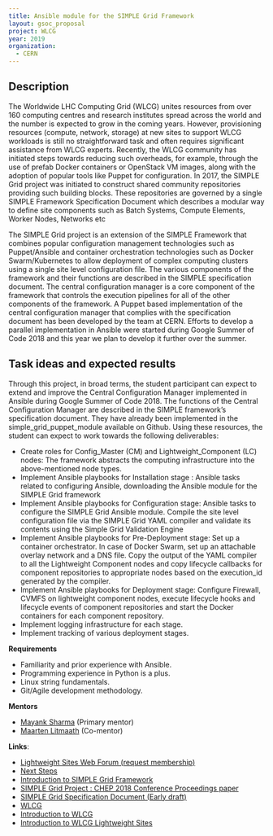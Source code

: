 ```yaml
---
title: Ansible module for the SIMPLE Grid Framework
layout: gsoc_proposal
project: WLCG
year: 2019
organization:
  - CERN
---
```


## Description

The Worldwide LHC Computing Grid (WLCG) unites resources from over 160 computing
centres and research institutes spread across the world and the number is
expected to grow in the coming years. However, provisioning resources (compute,
network, storage) at new sites to support WLCG workloads is still no
straightforward task and often requires significant assistance from WLCG
experts. Recently, the WLCG community has initiated steps towards reducing such
overheads, for example, through the use of prefab Docker containers or OpenStack
VM images, along with the adoption of popular tools like Puppet for
configuration. In 2017, the SIMPLE Grid project was initiated to construct
shared community repositories providing such building blocks. These repositories
are governed by a single SIMPLE Framework Specification Document which describes
a modular way to define site components such as Batch Systems, Compute Elements,
Worker Nodes, Networks etc

The SIMPLE Grid project is an extension of the SIMPLE Framework that combines
popular configuration management technologies such as Puppet/Ansible and
container orchestration technologies such as Docker Swarm/Kubernetes to allow
deployment of complex computing clusters using a single site level configuration
file. The various components of the framework and their functions are described
in the SIMPLE specification document. The central configuration manager is a
core component of the framework that controls the execution pipelines for all of
the other components of the framework. A Puppet based implementation of the
central configuration manager that complies with the specification document has
been developed by the team at CERN. Efforts to develop a parallel implementation
in Ansible were started during Google Summer of Code 2018 and this year we plan
to develop it further over the summer.

## Task ideas and expected results

Through this project, in broad terms, the student participant can expect to
extend and improve the Central Configuration Manager implemented in Ansible
during Google Summer of Code 2018. The functions of the Central Configuration
Manager are described in the SIMPLE framework’s specification document. They
have already been implemented in the simple_grid_puppet_module available on
Github. Using these resources, the student can expect to work towards the
following deliverables:

- Create roles for Config_Master (CM) and Lightweight_Component (LC) nodes: The
  framework abstracts the computing infrastructure into the above-mentioned node
  types.
- Implement Ansible playbooks for Installation stage : Ansible tasks related to
  configuring Ansible, downloading the Ansible module for the SIMPLE Grid
  framework
- Implement Ansible playbooks for Configuration stage: Ansible tasks to
  configure the SIMPLE Grid Ansible module. Compile the site level configuration
  file via the SIMPLE Grid YAML compiler and validate its contents using the
  Simple Grid Validation Engine
- Implement Ansible playbooks for Pre-Deployment stage: Set up a container
  orchestrator. In case of Docker Swarm, set up an attachable overlay network
  and a DNS file. Copy the output of the YAML compiler to all the Lightweight
  Component nodes and copy lifecycle callbacks for component repositories to
  appropriate nodes based on the execution_id generated by the compiler.
- Implement Ansible playbooks for Deployment stage: Configure Firewall, CVMFS on
  lightweight component nodes, execute lifecycle hooks and lifecycle events of
  component repositories and start the Docker containers for each component
  repository.
- Implement logging infrastructure for each stage.
- Implement tracking of various deployment stages.

**Requirements**

- Familiarity and prior experience with Ansible.
- Programming experience in Python is a plus.
- Linux string fundamentals.
- Git/Agile development methodology.

**Mentors**

- [Mayank Sharma](mailto:mayank.sharma@cern.ch?subject=GSoC-LWSite) (Primary
  mentor)
- [Maarten Litmaath](mailto:maarten.litmaath@cern.ch?subject=GSoC-LWSite)
  (Co-mentor)

**Links**:

- [Lightweight Sites Web Forum (request membership)](https://groups.google.com/forum/#!forum/wlcg-lightweight-sites)
- [Next Steps](https://groups.google.com/forum/#!category-topic/wlcg-lightweight-sites/gsoc/T5OtDT-W79c)
- [Introduction to SIMPLE Grid Framework](https://speakerdeck.com/maany/the-simple-framework-deploy-complex-clusters-with-ease)
- [SIMPLE Grid Project : CHEP 2018 Conference Proceedings paper](https://cernbox.cern.ch/index.php/s/OCqVQ55Q3bjzs7x)
- [SIMPLE Grid Specification Document (Early draft)](https://docs.google.com/document/d/1yp_96UXcwNO49cktnHtT61iNmTO0RgrSQukuNYqACpM/edit#heading=h.3etse5r12l7p)
- [WLCG](http://wlcg.web.cern.ch/)
- [Introduction to WLCG](http://litmaath.web.cern.ch/litmaath/grids-intro/WLCG-intro-2020-v1.pdf)
- [Introduction to WLCG Lightweight Sites](https://indico.jinr.ru/event/151/contributions/827/)
